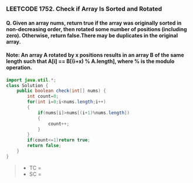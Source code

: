 ### LEETCODE 1752. Check if Array Is Sorted and Rotated

#### Q. Given an array nums, return true if the array was originally sorted in non-decreasing order, then rotated some number of positions (including zero). Otherwise, return false.There may be duplicates in the original array.
#### Note: An array A rotated by x positions results in an array B of the same length such that A[i] == B[(i+x) % A.length], where % is the modulo operation.

```java
import java.util.*;
class Solution {
    public boolean check(int[] nums) {
        int count=0;
        for(int i=0;i<nums.length;i++)
        {
            if(nums[i]>nums[(i+1)%nums.length])
            {
                count++;
            }
        }
        if(count<=1)return true;
        return false;
    }
}
```
>- TC = 
>- SC = 
